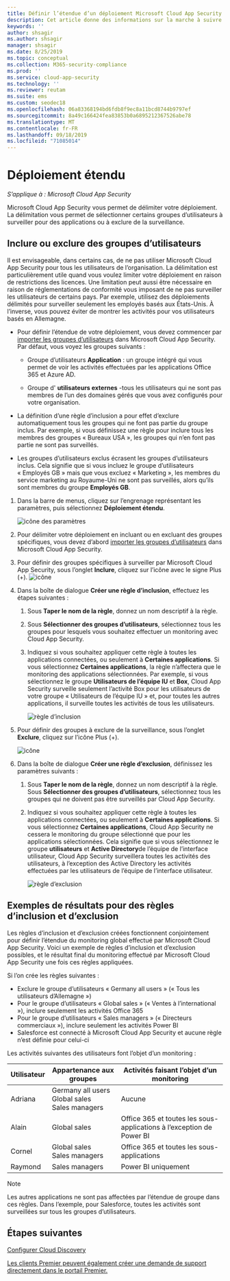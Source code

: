 ```yaml
---
title: Définir l’étendue d’un déploiement Microsoft Cloud App Security
description: Cet article donne des informations sur la marche à suivre pour définir l’étendue d’un déploiement Cloud App Security, en incluant et en excluant certains utilisateurs ou certains groupes.
keywords: ''
author: shsagir
ms.author: shsagir
manager: shsagir
ms.date: 8/25/2019
ms.topic: conceptual
ms.collection: M365-security-compliance
ms.prod: ''
ms.service: cloud-app-security
ms.technology: ''
ms.reviewer: reutam
ms.suite: ems
ms.custom: seodec18
ms.openlocfilehash: 06a83368194bd6fdb8f9ec8a11bcd8744b9797ef
ms.sourcegitcommit: 8a49c166424fea83853b0a6895212367526abe78
ms.translationtype: MT
ms.contentlocale: fr-FR
ms.lasthandoff: 09/18/2019
ms.locfileid: "71085014"
---
```

# Déploiement étendu <a name="scoped-deployment"></a> 

*S’applique à : Microsoft Cloud App Security*

Microsoft Cloud App Security vous permet de délimiter votre déploiement. La délimitation vous permet de sélectionner certains groupes d’utilisateurs à surveiller pour des applications ou à exclure de la surveillance.

## <a name="include-or-exclude-user-groups"></a>Inclure ou exclure des groupes d’utilisateurs

Il est envisageable, dans certains cas, de ne pas utiliser Microsoft Cloud App Security pour tous les utilisateurs de l’organisation. La délimitation est particulièrement utile quand vous voulez limiter votre déploiement en raison de restrictions des licences. Une limitation peut aussi être nécessaire en raison de réglementations de conformité vous imposant de ne pas surveiller les utilisateurs de certains pays. Par exemple, utilisez des déploiements délimités pour surveiller seulement les employés basés aux États-Unis. À l’inverse, vous pouvez éviter de montrer les activités pour vos utilisateurs basés en Allemagne.

- Pour définir l’étendue de votre déploiement, vous devez commencer par [importer les groupes d’utilisateurs](user-groups.md) dans Microsoft Cloud App Security. Par défaut, vous voyez les groupes suivants :

    - Groupe d’utilisateurs **Application** : un groupe intégré qui vous permet de voir les activités effectuées par les applications Office 365 et Azure AD.

    - Groupe d' **utilisateurs externes** -tous les utilisateurs qui ne sont pas membres de l’un des domaines gérés que vous avez configurés pour votre organisation.

- La définition d’une règle d’inclusion a pour effet d’exclure automatiquement tous les groupes qui ne font pas partie du groupe inclus. Par exemple, si vous définissez une règle pour inclure tous les membres des groupes « Bureaux USA », les groupes qui n’en font pas partie ne sont pas surveillés.

- Les groupes d’utilisateurs exclus écrasent les groupes d’utilisateurs inclus. Cela signifie que si vous incluez le groupe d’utilisateurs « Employés GB » mais que vous excluez « Marketing », les membres du service marketing au Royaume-Uni ne sont pas surveillés, alors qu’ils sont membres du groupe **Employés GB**.

1. Dans la barre de menus, cliquez sur l’engrenage représentant les paramètres, puis sélectionnez **Déploiement étendu**.  

    ![icône des paramètres](./media/settings-icon.png "icône des paramètres")

2. Pour délimiter votre déploiement en incluant ou en excluant des groupes spécifiques, vous devez d’abord [importer les groupes d’utilisateurs](user-groups.md) dans Microsoft Cloud App Security.

3. Pour définir des groupes spécifiques à surveiller par Microsoft Cloud App Security, sous l’onglet **Inclure**, cliquez sur l’icône avec le signe Plus (+).
    ![icône](./media/plus-icon.png)

4. Dans la boîte de dialogue **Créer une règle d’inclusion**, effectuez les étapes suivantes :

    1. Sous **Taper le nom de la règle**, donnez un nom descriptif à la règle.
    2. Sous **Sélectionner des groupes d’utilisateurs**, sélectionnez tous les groupes pour lesquels vous souhaitez effectuer un monitoring avec Cloud App Security.
    3. Indiquez si vous souhaitez appliquer cette règle à toutes les applications connectées, ou seulement à **Certaines applications**. Si vous sélectionnez **Certaines applications**, la règle n’affectera que le monitoring des applications sélectionnées. Par exemple, si vous sélectionnez le groupe **Utilisateurs de l’équipe IU** et **Box**, Cloud App Security surveille seulement l’activité Box pour les utilisateurs de votre groupe « Utilisateurs de l’équipe IU » et, pour toutes les autres applications, il surveille toutes les activités de tous les utilisateurs.

        ![règle d’inclusion](./media/include-rule.png)

5. Pour définir des groupes à exclure de la surveillance, sous l’onglet **Exclure**, cliquez sur l’icône Plus (+).

   ![icône](./media/plus-icon.png)

6. Dans la boîte de dialogue **Créer une règle d’exclusion**, définissez les paramètres suivants :

    1. Sous **Taper le nom de la règle**, donnez un nom descriptif à la règle.
    Sous **Sélectionner des groupes d’utilisateurs**, sélectionnez tous les groupes qui ne doivent pas être surveillés par Cloud App Security.
    2. Indiquez si vous souhaitez appliquer cette règle à toutes les applications connectées, ou seulement à **Certaines applications**. Si vous sélectionnez **Certaines applications**, Cloud App Security ne cessera le monitoring du groupe sélectionné que pour les applications sélectionnées. Cela signifie que si vous sélectionnez le groupe **utilisateurs** et **Active Directory**de l’équipe de l’interface utilisateur, Cloud App Security surveillera toutes les activités des utilisateurs, à l’exception des Active Directory les activités effectuées par les utilisateurs de l’équipe de l’interface utilisateur.

       ![règle d’exclusion](./media/exclude-rule.png)

## <a name="example-results-for-include-and-exclude-rules"></a>Exemples de résultats pour des règles d’inclusion et d’exclusion

Les règles d’inclusion et d’exclusion créées fonctionnent conjointement pour définir l’étendue du monitoring global effectué par Microsoft Cloud App Security. Voici un exemple de règles d’inclusion et d’exclusion possibles, et le résultat final du monitoring effectué par Microsoft Cloud App Security une fois ces règles appliquées.

Si l’on crée les règles suivantes :

- Exclure le groupe d’utilisateurs « Germany all users » (« Tous les utilisateurs d’Allemagne »)
- Pour le groupe d’utilisateurs « Global sales » (« Ventes à l’international »), inclure seulement les activités Office 365
- Pour le groupe d’utilisateurs « Sales managers » (« Directeurs commerciaux »), inclure seulement les activités Power BI
- Salesforce est connecté à Microsoft Cloud App Security et aucune règle n’est définie pour celui-ci

Les activités suivantes des utilisateurs font l’objet d’un monitoring :

|Utilisateur|Appartenance aux groupes|Activités faisant l’objet d’un monitoring|
|----|----|----|
|Adriana|Germany all users<br>Global sales<br>Sales managers|Aucune|
|Alain|Global sales|Office 365 et toutes les sous-applications à l’exception de Power BI|
|Cornel|Global sales<br>Sales managers|Office 365 et toutes les sous-applications|
|Raymond|Sales managers|Power BI uniquement|

> [!NOTE]
> Les autres applications ne sont pas affectées par l’étendue de groupe dans ces règles.
> Dans l’exemple, pour Salesforce, toutes les activités sont surveillées sur tous les groupes d’utilisateurs.

## <a name="next-steps"></a>Étapes suivantes

[Configurer Cloud Discovery](set-up-cloud-discovery.md)

[Les clients Premier peuvent également créer une demande de support directement dans le portail Premier.](https://premier.microsoft.com/)  
